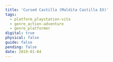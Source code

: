 ```yaml
---
title: 'Cursed Castilla (Maldita Castilla EX)'
tags:
  - platform_playstation-vita
  - genre_action-adventure
  - genre_platformer
digital: true
physical: false
guide: false
pending: false
date: 2019-01-04
---
```

